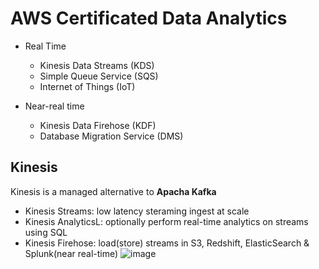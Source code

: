 # AWS Certificated Data Analytics

- Real Time
  - Kinesis Data Streams (KDS)
  - Simple Queue Service (SQS)
  - Internet of Things (IoT)

- Near-real time
  - Kinesis Data Firehose (KDF)
  - Database Migration Service (DMS)


Kinesis
  -
Kinesis is a managed alternative to <b>Apacha Kafka</b>
  - Kinesis Streams: low latency steraming ingest at scale
  - Kinesis AnalyticsL: optionally perform real-time analytics on streams using SQL
  - Kinesis Firehose: load(store) streams in S3, Redshift, ElasticSearch & Splunk(near real-time)
![image](https://user-images.githubusercontent.com/81916648/146720480-9107a03e-6ffb-4837-b559-8558a9f98713.png)
